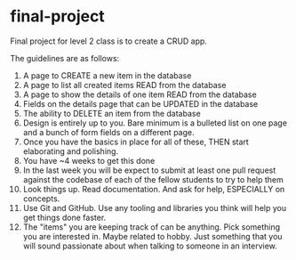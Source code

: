 # final-project
Final project for level 2 class is to create a CRUD app. 

The guidelines are as follows:

1. A page to CREATE a new item in the database
2. A page to list all created items READ from the database
3. A page to show the details of one item READ from the database
4. Fields on the details page that can be UPDATED in the database
5. The ability to DELETE an item from the database
6. Design is entirely up to you. Bare minimum is a bulleted list on one page and a bunch of form fields on a different page.
7. Once you have the basics in place for all of these, THEN start elaborating and polishing.
8. You have ~4 weeks to get this done
9. In the last week you will be expect to submit at least one pull request against the codebase of each of the fellow students to try to help them
10. Look things up. Read documentation. And ask for help, ESPECIALLY on concepts.
11. Use Git and GitHub. Use any tooling and libraries you think will help you get things done faster.
12. The "items" you are keeping track of can be anything. Pick something you are interested in. Maybe related to hobby. Just something that you will sound passionate about when talking to someone in an interview.